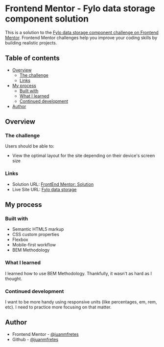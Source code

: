 # Frontend Mentor - Fylo data storage component solution

This is a solution to the [Fylo data storage component challenge on Frontend Mentor](https://www.frontendmentor.io/challenges/fylo-data-storage-component-1dZPRbV5n). Frontend Mentor challenges help you improve your coding skills by building realistic projects.

## Table of contents

- [Overview](#overview)
  - [The challenge](#the-challenge)
  - [Links](#links)
- [My process](#my-process)
  - [Built with](#built-with)
  - [What I learned](#what-i-learned)
  - [Continued development](#continued-development)
- [Author](#author)

## Overview

### The challenge

Users should be able to:

- View the optimal layout for the site depending on their device's screen size

### Links

- Solution URL: [FrontEnd Mentor: Solution](https://www.frontendmentor.io/solutions/landing-page-with-flexbox-and-bem-methodology-CROqf2d7m8)
- Live Site URL: [Fylo data storage](https://juanmfretes.github.io/fylo-data-storage-fem/)

## My process

### Built with

- Semantic HTML5 markup
- CSS custom properties
- Flexbox
- Mobile-first workflow
- BEM Methodology

### What I learned

I learned how to use BEM Methodology. Thankfully, it wasn't as hard as I thought.

### Continued development

I want to be more handy using responsive units (like percentages, em, rem, etc). I need to practice more focusing on that matter.

## Author

- Frontend Mentor - [@juanmfretes](https://www.frontendmentor.io/profile/juanmfretes)
- Github - [@juanmfretes](https://github.com/juanmfretes)
